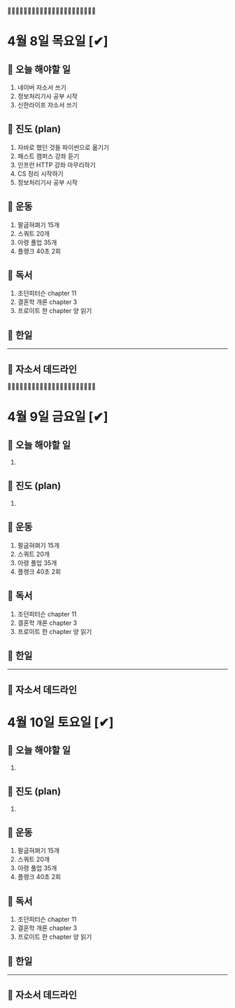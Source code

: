 
🚴‍♂️🚴‍♂️🚴‍♂️🚴‍♂️🚴‍♂️🚴‍♂️🚴‍♂️🚴‍♂️🚴‍♂️🚴‍♂️🚴‍♂️

# 4월 8일 목요일 [✔]

## 📌 오늘 해야할 일

1. 네이버 자소서 쓰기
2. 정보처리기사 공부 시작
3. 신한라이프 자소서 쓰기

## 📌 진도 (plan)

1. 자바로 했던 것들 파이썬으로 옮기기
2. 패스트 캠퍼스 강좌 듣기
3. 인프런 HTTP 강좌 마무리하기
4. CS 정리 시작하기
5. 정보처리기사 공부 시작

## 📌 운동

1. 팔굽혀펴기 15개 
2. 스쿼트 20개 
3. 아령 풀업 35개
4. 플랭크 40초 2회 

## 📌 독서

1. 조던피터슨 chapter 11 
2. 결혼학 개론 chapter 3
3. 프로이트 한 chapter 양 읽기

## 📌 한일
___

## 📌 자소서 데드라인

🚴‍♂️🚴‍♂️🚴‍♂️🚴‍♂️🚴‍♂️🚴‍♂️🚴‍♂️🚴‍♂️🚴‍♂️🚴‍♂️🚴‍♂️

# 4월 9일 금요일 [✔]

## 📌 오늘 해야할 일

1. 

## 📌 진도 (plan)

1. 

## 📌 운동

1. 팔굽혀펴기 15개 
2. 스쿼트 20개 
3. 아령 풀업 35개
4. 플랭크 40초 2회 

## 📌 독서

1. 조던피터슨 chapter 11 
2. 결혼학 개론 chapter 3
3. 프로이트 한 chapter 양 읽기

## 📌 한일
___

## 📌 자소서 데드라인

# 4월 10일 토요일 [✔]

## 📌 오늘 해야할 일

1. 

## 📌 진도 (plan)

1. 

## 📌 운동

1. 팔굽혀펴기 15개 
2. 스쿼트 20개 
3. 아령 풀업 35개
4. 플랭크 40초 2회 

## 📌 독서

1. 조던피터슨 chapter 11 
2. 결혼학 개론 chapter 3
3. 프로이트 한 chapter 양 읽기

## 📌 한일
___

## 📌 자소서 데드라인

